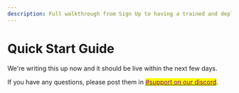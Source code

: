 ```yaml
---
description: Full walkthrough from Sign Up to having a trained and deployed Carter Agent.
---
```


# Quick Start Guide

We're writing this up now and it should be live within the next few days.&#x20;

If you have any questions, please post them in [<mark style="color:purple;">#support on our discord</mark>](https://discord.com/invite/5bPYrJH2qn).
